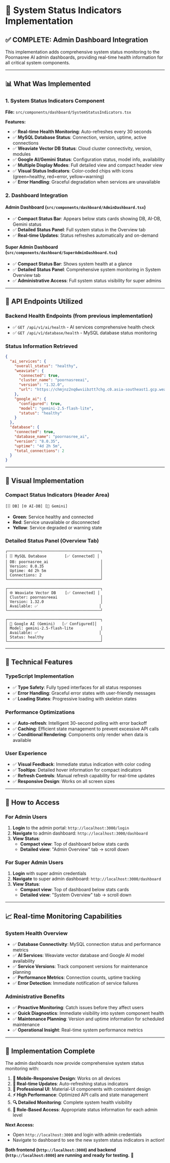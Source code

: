 # 🚀 System Status Indicators Implementation

## ✅ **COMPLETE: Admin Dashboard Integration**

This implementation adds comprehensive system status monitoring to the Poornasree AI admin dashboards, providing real-time health information for all critical system components.

---

## 📊 **What Was Implemented**

### **1. System Status Indicators Component**
**File:** `src/components/dashboard/SystemStatusIndicators.tsx`

**Features:**
- ✅ **Real-time Health Monitoring**: Auto-refreshes every 30 seconds
- ✅ **MySQL Database Status**: Connection, version, uptime, active connections
- ✅ **Weaviate Vector DB Status**: Cloud cluster connectivity, version, modules
- ✅ **Google AI/Gemini Status**: Configuration status, model info, availability
- ✅ **Multiple Display Modes**: Full detailed view and compact header view
- ✅ **Visual Status Indicators**: Color-coded chips with icons (green=healthy, red=error, yellow=warning)
- ✅ **Error Handling**: Graceful degradation when services are unavailable

### **2. Dashboard Integration**

#### **Admin Dashboard** (`src/components/dashboard/AdminDashboard.tsx`)
- ✅ **Compact Status Bar**: Appears below stats cards showing DB, AI-DB, Gemini status
- ✅ **Detailed Status Panel**: Full system status in the Overview tab
- ✅ **Real-time Updates**: Status refreshes automatically and on-demand

#### **Super Admin Dashboard** (`src/components/dashboard/SuperAdminDashboard.tsx`)
- ✅ **Compact Status Bar**: Shows system health at a glance
- ✅ **Detailed Status Panel**: Comprehensive system monitoring in System Overview tab
- ✅ **Administrative Access**: Full system status visibility for super admins

---

## 🎯 **API Endpoints Utilized**

### **Backend Health Endpoints** (from previous implementation)
- ✅ `GET /api/v1/ai/health` - AI services comprehensive health check
- ✅ `GET /api/v1/database/health` - MySQL database status monitoring

### **Status Information Retrieved**
```json
{
  "ai_services": {
    "overall_status": "healthy",
    "weaviate": {
      "connected": true,
      "cluster_name": "poornasreeai",
      "version": "1.32.0",
      "url": "https://chmjnz2nq6wviibztt7chg.c0.asia-southeast1.gcp.weaviate.cloud"
    },
    "google_ai": {
      "configured": true,
      "model": "gemini-2.5-flash-lite",
      "status": "healthy"
    }
  },
  "database": {
    "connected": true,
    "database_name": "poornasree_ai",
    "version": "8.0.35",
    "uptime": "4d 2h 5m",
    "total_connections": 2
  }
}
```

---

## 🎨 **Visual Implementation**

### **Compact Status Indicators** (Header Area)
```
[🗄️ DB] [🌐 AI-DB] [🤖 Gemini]
```
- **Green**: Service healthy and connected
- **Red**: Service unavailable or disconnected
- **Yellow**: Service degraded or warning state

### **Detailed Status Panel** (Overview Tab)
```
┌─────────────────────────────────────────┐
│ 🗄️ MySQL Database        [✅ Connected] │
│ DB: poornasree_ai                       │
│ Version: 8.0.35                         │
│ Uptime: 4d 2h 5m                        │
│ Connections: 2                          │
└─────────────────────────────────────────┘

┌─────────────────────────────────────────┐
│ 🌐 Weaviate Vector DB    [✅ Connected] │
│ Cluster: poornasreeai                   │
│ Version: 1.32.0                         │
│ Available: ✅                           │
└─────────────────────────────────────────┘

┌─────────────────────────────────────────┐
│ 🤖 Google AI (Gemini)   [✅ Configured]│
│ Model: gemini-2.5-flash-lite            │
│ Available: ✅                           │
│ Status: healthy                         │
└─────────────────────────────────────────┘
```

---

## 🔧 **Technical Features**

### **TypeScript Implementation**
- ✅ **Type Safety**: Fully typed interfaces for all status responses
- ✅ **Error Handling**: Graceful error states with user-friendly messages
- ✅ **Loading States**: Progressive loading with skeleton states

### **Performance Optimizations**
- ✅ **Auto-refresh**: Intelligent 30-second polling with error backoff
- ✅ **Caching**: Efficient state management to prevent excessive API calls
- ✅ **Conditional Rendering**: Components only render when data is available

### **User Experience**
- ✅ **Visual Feedback**: Immediate status indication with color coding
- ✅ **Tooltips**: Detailed hover information for compact indicators
- ✅ **Refresh Controls**: Manual refresh capability for real-time updates
- ✅ **Responsive Design**: Works on all screen sizes

---

## 🚀 **How to Access**

### **For Admin Users**
1. **Login** to the admin portal: `http://localhost:3000/login`
2. **Navigate** to admin dashboard: `http://localhost:3000/dashboard`
3. **View Status**: 
   - **Compact view**: Top of dashboard below stats cards
   - **Detailed view**: "Admin Overview" tab → scroll down

### **For Super Admin Users**
1. **Login** with super admin credentials
2. **Navigate** to super admin dashboard: `http://localhost:3000/dashboard`
3. **View Status**:
   - **Compact view**: Top of dashboard below stats cards
   - **Detailed view**: "System Overview" tab → scroll down

---

## 📈 **Real-time Monitoring Capabilities**

### **System Health Overview**
- ✅ **Database Connectivity**: MySQL connection status and performance metrics
- ✅ **AI Services**: Weaviate vector database and Google AI model availability
- ✅ **Service Versions**: Track component versions for maintenance planning
- ✅ **Performance Metrics**: Connection counts, uptime tracking
- ✅ **Error Detection**: Immediate notification of service failures

### **Administrative Benefits**
- ✅ **Proactive Monitoring**: Catch issues before they affect users
- ✅ **Quick Diagnostics**: Immediate visibility into system component health
- ✅ **Maintenance Planning**: Version and uptime information for scheduled maintenance
- ✅ **Operational Insight**: Real-time system performance metrics

---

## 🎉 **Implementation Complete**

The admin dashboards now provide comprehensive system status monitoring with:

1. **📱 Mobile-Responsive Design**: Works on all devices
2. **🔄 Real-time Updates**: Auto-refreshing status indicators
3. **🎨 Professional UI**: Material-UI components with consistent design
4. **⚡ High Performance**: Optimized API calls and state management
5. **🔍 Detailed Monitoring**: Complete system health visibility
6. **👥 Role-Based Access**: Appropriate status information for each admin level

**Next Access:** 
- Open `http://localhost:3000` and login with admin credentials
- Navigate to dashboard to see the new system status indicators in action!

**Both frontend (`http://localhost:3000`) and backend (`http://localhost:8000`) are running and ready for testing.** 🚀
